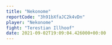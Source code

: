 ```yaml
---
title: "Nekonome"
reportCode: "3h91bXfaJC2k4vDn"
player: "Nekonome"
fight: "Terestian Illhoof"
date: 2021-09-02T19:09:04.426000+00:00
---
```

